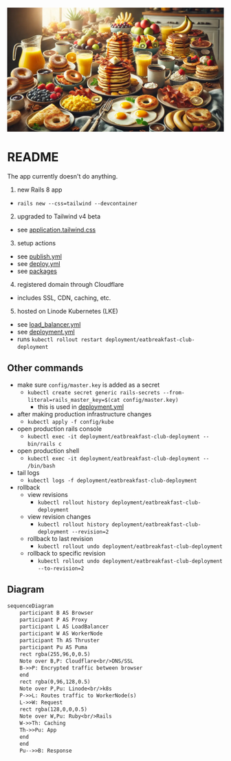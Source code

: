 ![A table piled high with classic American breakfast foods featuring fluffy scrambled eggs, golden pancakes stacked with melting butter and maple syrup](/public/hero.webp)

# README

The app currently doesn't do anything.

1. new Rails 8 app

- `rails new --css=tailwind --devcontainer`

2. upgraded to Tailwind v4 beta

- see [application.tailwind.css](/app/assets/stylesheets/application.tailwind.css)

3. setup actions

- see [publish.yml](/.github/workflows/publish.yml)
- see [deploy.yml](/.github/workflows/deploy.yml)
- see [packages](/pkgs/container/eatbreakfast.club)

4. registered domain through Cloudflare

- includes SSL, CDN, caching, etc.

5. hosted on Linode Kubernetes (LKE)

- see [load_balancer.yml](/config/kube/load_balancer.yml)
- see [deployment.yml](/config/kube/deployment.yml)
- runs `kubectl rollout restart deployment/eatbreakfast-club-deployment`

## Other commands

- make sure `config/master.key` is added as a secret
  - `kubectl create secret generic rails-secrets --from-literal=rails_master_key=$(cat config/master.key)`
    - this is used in [deployment.yml](/config/kube/deployment.yml)
- after making production infrastructure changes
  - `kubectl apply -f config/kube`
- open production rails console
  - `kubectl exec -it deployment/eatbreakfast-club-deployment -- bin/rails c`
- open production shell
  - `kubectl exec -it deployment/eatbreakfast-club-deployment -- /bin/bash`
- tail logs
  - `kubectl logs -f deployment/eatbreakfast-club-deployment`
- rollback
  - view revisions
    - `kubectl rollout history deployment/eatbreakfast-club-deployment`
  - view revision changes
    - `kubectl rollout history deployment/eatbreakfast-club-deployment --revision=2`
  - rollback to last revision
    - `kubectl rollout undo deployment/eatbreakfast-club-deployment`
  - rollback to specific revision
    - `kubectl rollout undo deployment/eatbreakfast-club-deployment --to-revision=2`

## Diagram

```mermaid
sequenceDiagram
    participant B AS Browser
    participant P AS Proxy
    participant L AS LoadBalancer
    participant W AS WorkerNode
    participant Th AS Thruster
    participant Pu AS Puma
    rect rgba(255,96,0,0.5)
    Note over B,P: Cloudflare<br/>DNS/SSL
    B->>P: Encrypted traffic between browser
    end
    rect rgba(0,96,128,0.5)
    Note over P,Pu: Linode<br/>k8s
    P->>L: Routes traffic to WorkerNode(s)
    L->>W: Request
    rect rgba(128,0,0,0.5)
    Note over W,Pu: Ruby<br/>Rails
    W->>Th: Caching
    Th->>Pu: App
    end
    end
    Pu-->>B: Response
```
